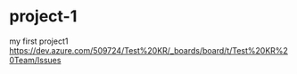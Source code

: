 # project-1

my first project1
https://dev.azure.com/509724/Test%20KR/_boards/board/t/Test%20KR%20Team/Issues
